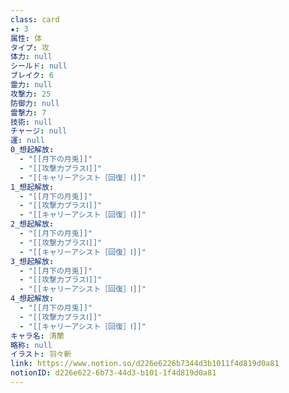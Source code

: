 ```yaml
---
class: card
★: 3
属性: 体
タイプ: 攻
体力: null
シールド: null
ブレイク: 6
霊力: null
攻撃力: 25
防御力: null
霊撃力: 7
技術: null
チャージ: null
運: null
0_想起解放:
  - "[[月下の月兎]]"
  - "[[攻撃力プラスⅠ]]"
  - "[[キャリーアシスト［回復］Ⅰ]]"
1_想起解放:
  - "[[月下の月兎]]"
  - "[[攻撃力プラスⅠ]]"
  - "[[キャリーアシスト［回復］Ⅰ]]"
2_想起解放:
  - "[[月下の月兎]]"
  - "[[攻撃力プラスⅠ]]"
  - "[[キャリーアシスト［回復］Ⅰ]]"
3_想起解放:
  - "[[月下の月兎]]"
  - "[[攻撃力プラスⅠ]]"
  - "[[キャリーアシスト［回復］Ⅰ]]"
4_想起解放:
  - "[[月下の月兎]]"
  - "[[攻撃力プラスⅠ]]"
  - "[[キャリーアシスト［回復］Ⅰ]]"
キャラ名: 清蘭
略称: null
イラスト: 羽々斬
link: https://www.notion.so/d226e6226b7344d3b1011f4d819d0a81
notionID: d226e622-6b73-44d3-b101-1f4d819d0a81
---
```

